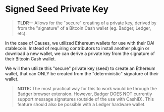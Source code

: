 # Signed Seed Private Key

> __TLDR—__ Allows for the "secure" creating of a private key, derived by from the "signature" of a Bitcoin Cash wallet (eg. Badger, Ledger, etc).

In the case of Causes, we utilized Ethereum wallets for use with their DAI stablecoin. Instead of requiring contributors to install another plugin or download a new wallet, we can derive a private key from the signature of their Bitcoin Cash wallet.

We will then utilize this "secure" private key (seed) to create an Ethereum wallet, that can ONLY be created from the "deterministic" signature of their wallet.

> __NOTE:__ The most practical way for this to work would be through the Badger browser extension. However, Badger DOES NOT currently support message signatures (outside of the use with CashID). This feature should also be possible with a Ledger hardware wallet.
